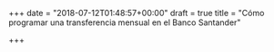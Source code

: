 +++
date = "2018-07-12T01:48:57+00:00"
draft = true
title = "Cómo programar una transferencia mensual en el Banco Santander"

+++


